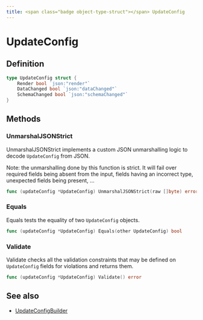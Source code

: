 ```yaml
---
title: <span class="badge object-type-struct"></span> UpdateConfig
---
```

# <span class="badge object-type-struct"></span> UpdateConfig

## Definition

```go
type UpdateConfig struct {
    Render bool `json:"render"`
    DataChanged bool `json:"dataChanged"`
    SchemaChanged bool `json:"schemaChanged"`
}
```
## Methods

### <span class="badge object-method"></span> UnmarshalJSONStrict

UnmarshalJSONStrict implements a custom JSON unmarshalling logic to decode `UpdateConfig` from JSON.

Note: the unmarshalling done by this function is strict. It will fail over required fields being absent from the input, fields having an incorrect type, unexpected fields being present, …

```go
func (updateConfig *UpdateConfig) UnmarshalJSONStrict(raw []byte) error
```

### <span class="badge object-method"></span> Equals

Equals tests the equality of two `UpdateConfig` objects.

```go
func (updateConfig *UpdateConfig) Equals(other UpdateConfig) bool
```

### <span class="badge object-method"></span> Validate

Validate checks all the validation constraints that may be defined on `UpdateConfig` fields for violations and returns them.

```go
func (updateConfig *UpdateConfig) Validate() error
```

## See also

 * <span class="badge builder"></span> [UpdateConfigBuilder](./builder-UpdateConfigBuilder.md)
